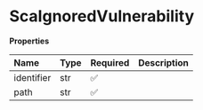 # ScaIgnoredVulnerability

**Properties**

| Name       | Type | Required | Description |
| :--------- | :--- | :------- | :---------- |
| identifier | str  | ✅       |             |
| path       | str  | ✅       |             |

<!-- This file was generated by liblab | https://liblab.com/ -->
